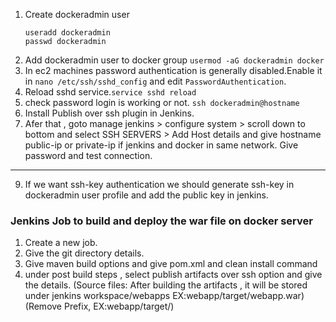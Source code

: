 1. Create dockeradmin user
   ``` 
   useradd dockeradmin 
   passwd dockeradmin
   ```
2. Add dockeradmin user to docker group
   ``` usermod -aG dockeradmin docker ```
3. In ec2 machines password authentication is generally disabled.Enable it in ```nano /etc/ssh/sshd_config``` and edit ```PasswordAuthentication```.
4. Reload sshd service.```service sshd reload```
5. check password login is working or not.
   ``` ssh dockeradmin@hostname ```
6. Install Publish over ssh plugin in Jenkins.
7. Afer that , goto manage jenkins > configure system > scroll down to bottom and select SSH SERVERS > Add Host details and give hostname public-ip or private-ip if jenkins and docker in same network. Give password and test connection.
-------
9. If we want ssh-key authentication we should generate ssh-key in dockeradmin user profile and add the public key in jenkins.

### Jenkins Job to build and deploy the war file on docker server

1. Create a new job.
2. Give the git directory details.
3. Give maven build options and give pom.xml and clean install command
4. under post build steps , select publish artifacts over ssh option and give the details.
(Source files: After building the artifacts , it will be stored under jenkins workspace/webapps EX:webapp/target/webapp.war)
(Remove Prefix, EX:webapp/target/)
